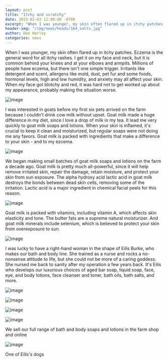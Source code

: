 ```yaml
---
layout: post
title: "Itchy and scratchy"
date: 2015-02-03 12:00:00 -0700
excerpt: "When I was younger, my skin often flared up in itchy patches. Eczema is the general word for ..."
header-img: "/img/news/heads/164_salts.jpg"
author: Dee Harley
categories: news
---
```

When I was younger, my skin often flared up in itchy patches. Eczema
is the general word for all itchy rashes. I get it on my face and
neck, but it is common behind your knees and at your elbows and
armpits. Millions of people have eczema, but there isn't one simple
trigger. Irritants like detergent and scent, allergens like mold,
dust, pet fur and some foods, hormonal levels, high and low humidity,
and anxiety may all affect your skin. When my face got blotchy and
red, it was hard not to get worked up about my appearance, probably
making the situation worse.

![image](/img/news/164_eilis.JPG)

I was interested in goats before my first six pets arrived on the farm
because I couldn't drink cow milk without upset. Goat milk made a huge
difference in my diet, since I love a drop of milk in my tea. It lead
me very quickly to goat milk soaps and lotions. When your skin is
inflamed, it's crucial to keep it clean and moisturized, but regular
soaps were not doing me any favors. Goat milk is packed with
ingredients that make a difference to your skin - and to my ezcema.

![image](/img/news/164_milk.JPG)

We began making small batches of goat milk soaps and lotions on the
farm a decade ago. Goat milk is pretty much all-powerful, since it
will help remove irritated skin, repair the damage, retain moisture,
and protect your skin from sun exposure. The alpha hydroxy acid lactic
acid in goat milk destroys the bonds between dead skin cells, removing
some of the irritation. Lactic acid is a major ingredient in chemical
facial peels for this reason.

![image](/img/news/164_pouring.JPG)

Goat milk is packed with vitamins, including vitamin A, which affects
skin elasticity and tone. The butter fats are a supreme natural
moisturizer. And goat milk minerals include selenium, which is
believed to protect your skin from overexposure to sun.

![image](/img/news/164_saucepan.JPG)

I was lucky to have a right-hand woman in the shape of Eilís Burke,
who makes our bath and body line. She trained as a nurse and rocks a
no-nonsense attitude to life, but she could not be more of a caring
goddess. She nursed me back to sanity after my operation a few years
back. It's Eilís who develops our luxurious choices of aged bar soap,
liquid soap, face, eye, and body lotions, face cleanser and toner,
bath oils, bath salts, and more.

![image](/img/news/164_saucepan2.JPG)

![image](/img/news/164_whisk.JPG)

![image](/img/news/164_bottles.JPG)

![image](/img/news/164_lotion.jpg)

We sell our full range of bath and body soaps and lotions in the farm
shop and online

![image](/img/news/164_dog.JPG)

One of Eilís's dogs

